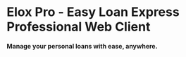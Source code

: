 # Elox Pro - Easy Loan Express Professional Web Client

**Manage your personal loans with ease, anywhere.**
